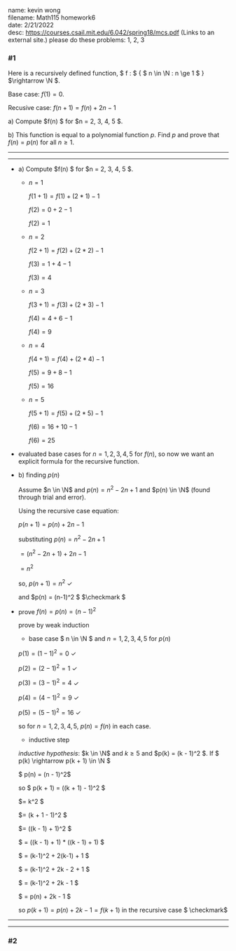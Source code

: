 name: kevin wong\
filename: Math115 homework6\
date: 2/21/2022\
desc: https://courses.csail.mit.edu/6.042/spring18/mcs.pdf (Links to an external site.) please do these problems:  1, 2, 3

### \#1
Here is a recursively defined function, $ f : $ { $ n \in \N : n \ge 1 $ } $\rightarrow \N $.

Base case: $f(1) = 0$.

Recusive case: $f(n + 1) = f(n) + 2n - 1$

a) Compute $f(n) $ for $n = 2, 3, 4, 5 $.

b) This function is equal to a polynomial function $p$. Find $p$ and prove that $f(n) = p(n)$ for all $n \ge 1$.

---
---
-  a)  Compute $f(n) $ for $n = 2, 3, 4, 5 $.
   
   -  $n = 1$

      $f(1 + 1) = f(1) + (2*1) - 1$ 

      $f(2) = 0 + 2 - 1$

      $f(2) = 1$

   - $n = 2$

      $f(2 + 1) = f(2) + (2*2) - 1$ 

      $f(3) = 1 + 4 - 1$

      $f(3) = 4$

   - $n = 3$
      
      $f(3 + 1) = f(3) + (2*3) - 1$ 

      $f(4) = 4 + 6 - 1$

      $f(4) = 9$

   - $n = 4$
   
      $f(4 + 1) = f(4) + (2*4) - 1$ 

      $f(5) = 9 + 8 - 1$

      $f(5) = 16$

   - $n = 5$
   
      $f(5 + 1) = f(5) + (2*5) - 1$ 

      $f(6) = 16 + 10 - 1$

      $f(6) = 25$
    
- evaluated base cases for $n=1,2,3,4,5$ for $f(n)$, so now we want an explicit formula for the recursive function.


- b) finding $p(n)$

   Assume $n \in \N$ and $p(n) = n^2 - 2n + 1$ and $p(n) \in \N$ (found through trial and error).

    Using the recursive case equation:  

    $p(n + 1) = p(n) + 2n - 1$

    substituting $p(n) =n^2 - 2n + 1$
     
    $= (n^2 -2n + 1) + 2n - 1$

    $= n^2$ 
    
    so, $p(n + 1) = n^2$ $\checkmark$

    and $p(n) = (n-1)^2 $ $\checkmark $

- prove $f(n) = p(n) = (n-1)^2$

    prove by weak induction

    - base case $ n \in \N $ and $n=1,2,3,4,5$ for $p(n)$
    
    $p(1) = (1 - 1)^2 = 0$ $\checkmark$ 
   
    $p(2) = (2 - 1)^2 = 1$ $\checkmark$  

    $p(3) = (3 - 1)^2 = 4$ $\checkmark$ 

    $p(4) = (4 - 1)^2 = 9$ $\checkmark$

    $p(5) = (5 - 1)^2 = 16$ $\checkmark$

    so for $n=1,2,3,4,5$, $p(n) = f(n)$ in each case.

    - inductive step
    
    *inductive hypothesis*: $k \in \N$ and $k \ge 5$ and $p(k) = (k - 1)^2 $. If $ p(k) \rightarrow p(k + 1) \in \N $

    $ p(n) = (n - 1)^2$
 
    so $ p(k + 1) = ((k + 1) - 1)^2 $
    
    $= k^2 $ 

    $= (k + 1 - 1)^2 $ 

    $= ((k - 1) + 1)^2 $

    $ = ((k - 1) + 1) * ((k - 1) + 1) $ 

    $ = (k-1)^2 + 2(k-1) + 1 $

    $ = (k-1)^2 + 2k - 2 + 1 $

    $ = (k-1)^2 + 2k - 1 $

    $ = p(n) + 2k - 1 $ 

    so $p(k + 1) = p(n) + 2k - 1 = f(k + 1)$ in the recursive case $ \checkmark$


---
---

### \#2
